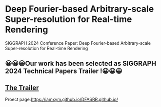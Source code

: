 # Deep Fourier-based Arbitrary-scale Super-resolution for Real-time Rendering
SIGGRAPH 2024 Conference Paper: Deep Fourier-based Arbitrary-scale Super-resolution for Real-time Rendering

<div class=" text-center gtco-heading" style="width: 100%;">
				<h2><b>😀😀😀Our work has been selected as SIGGRAPH 2024 Technical Papers Trailer !😀😀😀 </b></h1>
				<h2><a href="https://www.youtube.com/watch?v=tjYVcOJONdI">The Trailer</a></h2>
			</div>

Proect page:https://iamxym.github.io/DFASRR.github.io/
